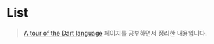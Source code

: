 # List

> [A tour of the Dart language](https://dart.dev/guides/language/language-tour) 페이지를 공부하면서 정리한 내용입니다.
